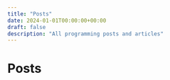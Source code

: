 ```yaml
---
title: "Posts"
date: 2024-01-01T00:00:00+00:00
draft: false
description: "All programming posts and articles"
---
```


# Posts
